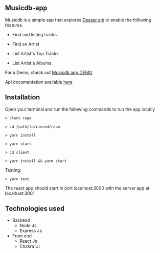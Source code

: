 Musicdb-app
------------

Musicdb is a simple app that explores [Deezer api](https://developers.deezer.com/) to enable the following features.

 * Find and listing tracks

 * Find an Artist

 * List Artist's Top Tracks

 * List Artist's Albums

For a Demo, check out [Musicdb app DEMO](https://musicdb-app.herokuapp.com/)

Api documentation available [here](https://documenter.getpostman.com/view/6842972/2s7Yzzo5RJ)

 Installation
--------------
Open your terminal and run the following commands to run the app locally

`> clone repo`

`> cd /path/to/cloned/repo`

`> yarn install`

`> yarn start`

`> cd client`

`> yarn install && yarn start`

Testing:

`> yarn test`


The react app should start in port localhost:3000 with the server app at localhost:3001

 Technologies used
--------------
* Backend
    - Node Js
    - Express Js
* Front end
    - React Js
    - Chakra Ui